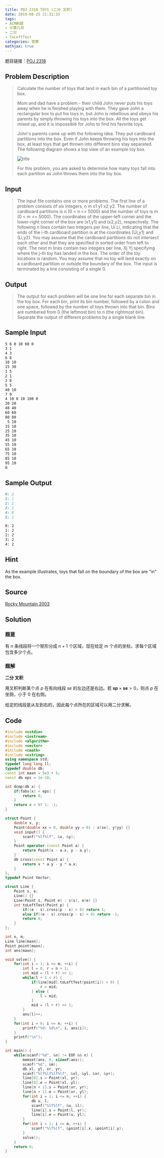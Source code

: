 ```yaml
---
title: POJ 2318 TOYS (二分 叉积)
date: 2019-08-25 21:31:33
tags:
- ACM刷题
- 计算几何
- 二分
- ToLeftTest
categories: 竞赛
mathjax: true
---
```


题目链接：[POJ 2318](http://poj.org/problem?id=2318)

## Problem Description
> Calculate the number of toys that land in each bin of a partitioned toy box. 
> 
> Mom and dad have a problem - their child John never puts his toys away when he is finished playing with them. They gave John a rectangular box to put his toys in, but John is rebellious and obeys his parents by simply throwing his toys into the box. All the toys get mixed up, and it is impossible for John to find his favorite toys. 
> 
> 
> John's parents came up with the following idea. They put cardboard partitions into the box. Even if John keeps throwing his toys into the box, at least toys that get thrown into different bins stay separated. The following diagram shows a top view of an example toy box. 
> 
> ![title](https://raw.githubusercontent.com/WuTao18/images/master/gitnote/2019/08/25/1566739388887-1566739388889.png)
> 
> For this problem, you are asked to determine how many toys fall into each partition as John throws them into the toy box.
 

## Input
> The input file contains one or more problems. The first line of a problem consists of six integers, n m x1 y1 x2 y2. The number of cardboard partitions is n (0 < n <= 5000) and the number of toys is m (0 < m <= 5000). The coordinates of the upper-left corner and the lower-right corner of the box are (x1,y1) and (x2,y2), respectively. The following n lines contain two integers per line, Ui Li, indicating that the ends of the i-th cardboard partition is at the coordinates (Ui,y1) and (Li,y2). You may assume that the cardboard partitions do not intersect each other and that they are specified in sorted order from left to right. The next m lines contain two integers per line, Xj Yj specifying where the j-th toy has landed in the box. The order of the toy locations is random. You may assume that no toy will land exactly on a cardboard partition or outside the boundary of the box. The input is terminated by a line consisting of a single 0.
 

## Output
> The output for each problem will be one line for each separate bin in the toy box. For each bin, print its bin number, followed by a colon and one space, followed by the number of toys thrown into that bin. Bins are numbered from 0 (the leftmost bin) to n (the rightmost bin). Separate the output of different problems by a single blank line.
 

## Sample Input

```markdown
5 6 0 10 60 0
3 1
4 3
6 8
10 10
15 30
1 5
2 1
2 8
5 5
40 10
7 9
4 10 0 10 100 0
20 20
40 40
60 60
80 80
 5 10
15 10
25 10
35 10
45 10
55 10
65 10
75 10
85 10
95 10
0
```

## Sample Output

```markdown
0: 2
1: 1
2: 1
3: 1
4: 0
5: 1

0: 2
1: 2
2: 2
3: 2
4: 2

```

## Hint

As the example illustrates, toys that fall on the boundary of the box are "in" the box.

## Source

[Rocky Mountain 2003](http://poj.org/searchproblem?field=source&key=Rocky+Mountain+2003)

## Solution

### 题意

有 $n$ 条线段将一个矩形分成 $n + 1$ 个区域，现在给定 $m$ 个点的坐标，求每个区域包含多少个点。

### 题解

**二分 叉积**

用叉积判断某个点 $p$ 在有向线段 $se$ 的左边还是右边。若 $\boldsymbol{sp}\times \boldsymbol{se} > 0$，则点 $p$ 在坐厕，小于 $0$ 在右侧。

给定的线段是从左到右的，因此每个点所在的区域可以用二分求解。

## Code

```cpp
#include <cstdio>
#include <iostream>
#include <algorithm>
#include <vector>
#include <cmath>
#include <cstring>
using namespace std;
typedef long long ll;
typedef double db;
const int maxn = 5e3 + 5;
const db eps = 1e-10;

int dcmp(db x) {
    if(fabs(x) < eps) {
        return 0;
    }
    return x > 0? 1: -1;
}

struct Point {
    double x, y;
    Point(double xx = 0, double yy = 0) : x(xx), y(yy) {}
    void input() {
        scanf("%lf%lf", &x, &y);
    }
    Point operator-(const Point a) {
        return Point(x - a.x, y - a.y);
    }
    db cross(const Point a) {
        return x * a.y - y * a.x;
    }
};
typedef Point Vector;

struct Line {
    Point s, e;
    Line() {}
    Line(Point s, Point e) : s(s), e(e) {}
    int toLeftTest(Point p) {
        if((e - s).cross(p - s) > 0) return 1;
        else if((e - s).cross(p - s) < 0) return -1;
        return 0;
    }
};

int n, m;
Line line[maxn];
Point point[maxn];
int ans[maxn];

void solve() {
    for(int i = 1; i <= m; ++i) {
        int l = 0, r = n + 1;
        int mid = (l + r) >> 1;
        while(l + 1 < r) {
            if(line[mid].toLeftTest(point[i]) > 0) {
                r = mid;
            } else {
                l = mid;
            }
            mid = (l + r) >> 1;
        }
        ans[l]++;
    }
    for(int i = 0; i <= n; ++i) {
        printf("%d: %d\n", i, ans[i]);
    }
    printf("\n");
}

int main() {
    while(scanf("%d", &n) != EOF && n) {
        memset(ans, 0, sizeof(ans));
        scanf("%d", &m);
        db xl, yl, xr, yr;
        scanf("%lf%lf%lf%lf", &xl, &yl, &xr, &yr);
        line[0].s = Point(xl, yr);
        line[0].e = Point(xl, yl);
        line[n + 1].s = Point(xr, yr);
        line[n + 1].e = Point(xr, yl);
        for(int i = 1; i <= n; ++i) {
            db u, l;
            scanf("%lf%lf", &u, &l);
            line[i].s = Point(l, yr);
            line[i].e = Point(u, yl);
        }
        for(int i = 1; i <= m; ++i) {
            scanf("%lf%lf", &point[i].x, &point[i].y);
        }
        solve();
    }
    return 0;
}
```
